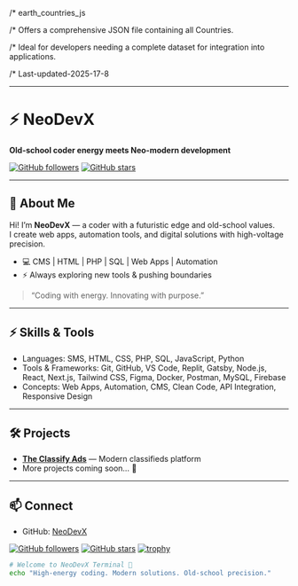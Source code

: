/* earth_countries_js

/* Offers a comprehensive JSON file containing all Countries.

/* Ideal for developers needing a complete dataset for integration into applications.

/* Last-updated-2025-17-8 

---

# ⚡ NeoDevX
**Old-school coder energy meets Neo-modern development**  

[![GitHub followers](https://img.shields.io/github/followers/NeoDevX?label=Follow&style=social)](https://github.com/NeoDevX)
[![GitHub stars](https://img.shields.io/github/stars/NeoDevX?style=social)](https://github.com/NeoDevX)

---

## 👋 About Me

Hi! I’m **NeoDevX** — a coder with a futuristic edge and old-school values.  
I create web apps, automation tools, and digital solutions with high-voltage precision.  

- 💻 CMS | HTML | PHP | SQL | Web Apps | Automation  
- ⚡ Always exploring new tools & pushing boundaries  
> “Coding with energy. Innovating with purpose.”

---

## ⚡ Skills & Tools
- Languages: SMS, HTML, CSS, PHP, SQL, JavaScript, Python  
- Tools & Frameworks: Git, GitHub, VS Code, Replit, Gatsby, Node.js, React, Next.js, Tailwind CSS, Figma, Docker, Postman, MySQL, Firebase  
- Concepts: Web Apps, Automation, CMS, Clean Code, API Integration, Responsive Design

---

## 🛠️ Projects
- **[The Classify Ads](https://www.TheClassifyAds.com)** — Modern classifieds platform  
- More projects coming soon… 🚀  

---

## 📫 Connect
- GitHub: [NeoDevX](https://github.com/NeoDevX)

[![GitHub followers](https://img.shields.io/github/followers/NeoDevX?label=Follow&style=social)](https://github.com/NeoDevX)
[![GitHub stars](https://img.shields.io/github/stars/NeoDevX?style=social)](https://github.com/NeoDevX)
[![trophy](https://github-profile-trophy.vercel.app/?username=NeoDevX&theme=onedark)](https://github.com/NeoDevX/github-profile-trophy) 


```bash
# Welcome to NeoDevX Terminal 🚀
echo "High-energy coding. Modern solutions. Old-school precision."







